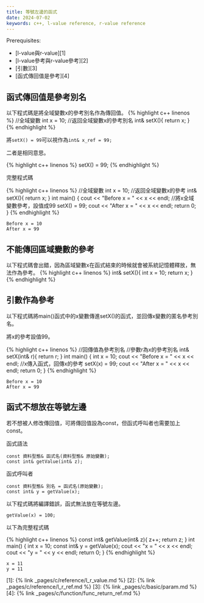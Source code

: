 ```yaml
---
title: 等號左邊的函式
date: 2024-07-02
keywords: c++, l-value reference, r-value reference
---
```


Prerequisites:

- [l-value與r-value][1]
- [l-value參考與r-value參考][2]
- [引數][3]
- [函式傳回值是參考][4]

## 函式傳回值是參考別名

以下程式碼是將全域變數x的參考別名作為傳回值。
{% highlight c++ linenos %}
//全域變數
int x = 10;
//返回全域變數x的參考別名
int& setX(){
    return x;
}
{% endhighlight %}


將`setX() = 99`可以視作為`int& x_ref = 99;`

二者是相同意思。

{% highlight c++ linenos %}
setX() = 99;
{% endhighlight %}

完整程式碼

{% highlight c++ linenos %}
//全域變數
int x = 10;
//返回全域變數x的參考
int& setX(){
    return x;
}
int main() {
    cout << "Before x = " << x << endl;
    //將x全域變數參考，設值成99
    setX() = 99;
    cout << "After x = " << x << endl;
    return 0;
}
{% endhighlight %}

```
Before x = 10
After x = 99
```

## 不能傳回區域變數的參考

以下程式碼會出錯，因為區域變數x在函式結束的時候就會被系統記憶體釋放，無法作為參考。
{% highlight c++ linenos %}
int& setX(){
    int x = 10;
    return x;
}
{% endhighlight %}

## 引數作為參考

以下程式碼將main()函式中的x變數傳進setX()的函式，並回傳x變數的匿名參考別名。

將x的參考設值99。

{% highlight c++ linenos %}
//回傳值為參考別名
//參數r為x的參考別名
int& setX(int& r){
    return r;
}
int main() {
    int x = 10;
    cout << "Before x = " << x << endl;
    //x傳入函式，回傳x的參考
    setX(x) = 99;
    cout << "After x = " << x << endl;
    return 0;
}
{% endhighlight %}

```
Before x = 10
After x = 99
```

## 函式不想放在等號左邊

若不想被人修改傳回值，可將傳回值設為const，但函式呼叫者也需要加上const。

函式語法
```
const 資料型態& 函式名(資料型態& 原始變數);
const int& getValue(int& z);
```

函式呼叫者
```
const 資料型態& 別名 = 函式名(原始變數);
const int& y = getValue(x);
```

以下程式碼將編譯錯誤，函式無法放在等號左邊。
```
getValue(x) = 100;
```

以下為完整程式碼

{% highlight c++ linenos %}
const int& getValue(int& z){
    z++;
    return z;
}
int main() {
    int x = 10;
    const int& y = getValue(x);
    cout << "x = " << x << endl;
    cout << "y = " << y << endl;
    return 0;
}
{% endhighlight %}

```
x = 11
y = 11
```


[1]: {% link _pages/c/reference/l_r_value.md %}
[2]: {% link _pages/c/reference/l_r_ref.md %}
[3]: {% link _pages/c/basic/param.md %}
[4]: {% link _pages/c/function/func_return_ref.md %}